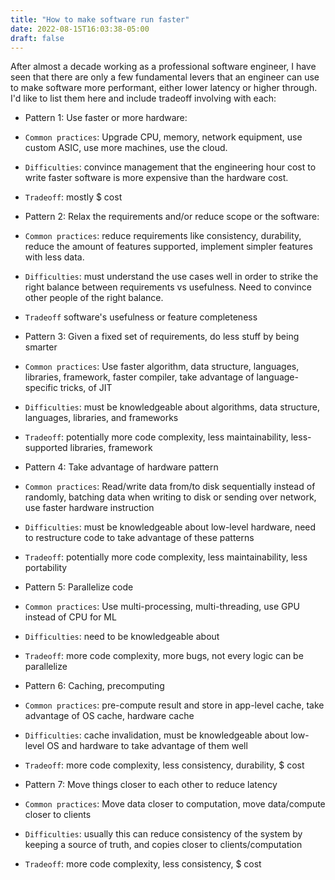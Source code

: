 ```yaml
---
title: "How to make software run faster"
date: 2022-08-15T16:03:38-05:00
draft: false
---
```


After almost a decade working as a professional software engineer, I have seen that there are only a few fundamental levers that an engineer can use to make software more performant, either lower latency or higher through. I'd like to list them here and include tradeoff involving with each:
 
* Pattern 1: Use faster or more hardware:
 * `Common practices`: Upgrade CPU, memory, network equipment, use custom ASIC, use more machines, use the cloud.
 * `Difficulties`: convince management that the engineering hour cost to write faster software is more expensive than the hardware cost.
 * `Tradeoff`: mostly $ cost
 
* Pattern 2: Relax the requirements and/or reduce scope or the software:
 * `Common practices`: reduce requirements like consistency, durability, reduce the amount of features supported, implement simpler features with less data.
 * `Difficulties`: must understand the use cases well in order to strike the right balance between requirements vs usefulness. Need to convince other people of the right balance.
 * `Tradeoff` software's usefulness or feature completeness
 
* Pattern 3: Given a fixed set of requirements, do less stuff by being smarter
 * `Common practices`: Use faster algorithm, data structure, languages, libraries, framework, faster compiler, take advantage of language-specific tricks, of JIT
 * `Difficulties`: must be knowledgeable about algorithms, data structure, languages, libraries, and frameworks
 * `Tradeoff`: potentially more code complexity, less maintainability, less-supported libraries, framework
 
* Pattern 4: Take advantage of hardware pattern
 * `Common practices`: Read/write data from/to disk sequentially instead of randomly, batching data when writing to disk or sending over network, use faster hardware instruction
 * `Difficulties`: must be knowledgeable about low-level hardware, need to restructure code to take advantage of these patterns
 * `Tradeoff`: potentially more code complexity, less maintainability, less portability
 
* Pattern 5: Parallelize code
 * `Common practices`: Use multi-processing, multi-threading, use GPU instead of CPU for ML
 * `Difficulties`: need to be knowledgeable about
 * `Tradeoff`: more code complexity, more bugs, not every logic can be parallelize
 
* Pattern 6: Caching, precomputing
 * `Common practices`: pre-compute result and store in app-level cache, take advantage of OS cache, hardware cache
 * `Difficulties`: cache invalidation, must be knowledgeable about low-level OS and hardware to take advantage of them well
 * `Tradeoff`: more code complexity, less consistency, durability, $ cost
 
* Pattern 7: Move things closer to each other to reduce latency
 * `Common practices`: Move data closer to computation, move data/compute closer to clients
 * `Difficulties`: usually this can reduce consistency of the system by keeping a source of truth, and copies closer to clients/computation
 * `Tradeoff`: more code complexity, less consistency, $ cost
 
